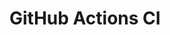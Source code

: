 # GitHub Actions CI






























































































































































































































































































































































































































































































































































































































































































































































































































































































































































































































































































































































































































































































































































































































































































































































































































































































































































































































































































































































































































































































































































































































































































































































































































